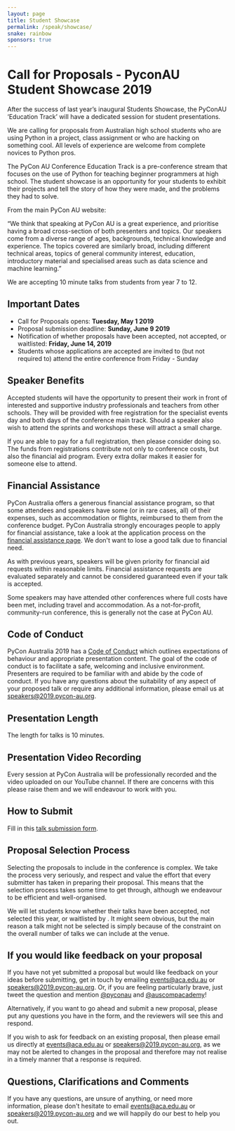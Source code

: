 ```yaml
---
layout: page
title: Student Showcase
permalink: /speak/showcase/
snake: rainbow
sponsors: true
---
```


# Call for Proposals - PyconAU Student Showcase 2019
After the success of last year’s inaugural Students Showcase, the PyConAU ‘Education Track’ will have a dedicated session for student presentations. 

We are calling for proposals from Australian high school students who are using Python in a project, class assignment or who are hacking on something cool. All levels of experience are welcome from complete novices to Python pros. 

The PyCon AU Conference Education Track is a pre-conference stream that focuses on the use of Python for teaching beginner programmers at high school. The student showcase is an opportunity for your students to exhibit their projects and tell the story of how they were made, and the problems they had to solve.

From the main PyCon AU website: 

“We think that speaking at PyCon AU is a great experience, and prioritise having a broad cross-section of both presenters and topics. Our speakers come from a diverse range of ages, backgrounds, technical knowledge and experience. The topics covered are similarly broad, including different technical areas, topics of general community interest, education, introductory material and specialised areas such as data science and machine learning.” 

We are accepting 10 minute talks from students from year 7 to 12. 

## Important Dates
- Call for Proposals opens: **Tuesday, May 1 2019**
- Proposal submission deadline: **Sunday, June 9 2019**
- Notification of whether proposals have been accepted, not accepted, or waitlisted: **Friday, June 14, 2019**
- Students whose applications are accepted are invited to (but not required to) attend the entire conference from Friday - Sunday

## Speaker Benefits
Accepted students will have the opportunity to present their work in front of interested and supportive industry professionals and teachers from other schools. They will be provided with free registration for the specialist events day and both days of the conference main track. Should a speaker also wish to attend the sprints and workshops these will attract a small charge.

If you are able to pay for a full registration, then please consider doing so. The funds from registrations contribute not only to conference costs, but also the financial aid program. Every extra dollar makes it easier for someone else to attend.

## Financial Assistance
PyCon Australia offers a generous financial assistance program, so that some attendees and speakers have some (or in rare cases, all) of their expenses, such as accommodation or flights, reimbursed to them from the conference budget. PyCon Australia strongly encourages people to apply for financial assistance, take a look at the application process on the [financial assistance page](/assistance/). We don't want to lose a good talk due to financial need.

As with previous years, speakers will be given priority for financial aid requests within reasonable limits. Financial assistance requests are evaluated separately and cannot be considered guaranteed even if your talk is accepted.

Some speakers may have attended other conferences where full costs have been met, including travel and accommodation. As a not-for-profit, community-run conference, this is generally not the case at PyCon AU. 

## Code of Conduct
PyCon Australia 2019 has a [Code of Conduct](/conduct/) which outlines expectations of behaviour and appropriate presentation content. The goal of the code of conduct is to facilitate a safe, welcoming and inclusive environment. Presenters are required to be familiar with and abide by the code of conduct. If you have any questions about the suitability of any aspect of your proposed talk or require any additional information, please email us at [speakers@2019.pycon-au.org](mailto:speakers@2019.pycon-au.org).

## Presentation Length
The length for talks is 10 minutes. 

## Presentation Video Recording
Every session at PyCon Australia will be professionally recorded and the video uploaded on our YouTube channel. If there are concerns with this please raise them and we will endeavour to work with you.

## How to Submit
Fill in this [talk submission form](http://cmp.ac/pyconau-2019-student-showcase).

## Proposal Selection Process
Selecting the proposals to include in the conference is complex. We take the process very seriously, and respect and value the effort that every submitter has taken in preparing their proposal. This means that the selection process takes some time to get through, although we endeavour to be efficient and well-organised.

We will let students know whether their talks have been accepted, not selected this year, or waitlisted by .
It might seem obvious, but the main reason a talk might not be selected is simply because of the constraint on the overall number of talks we can include at the venue.

## If you would like feedback on your proposal
If you have not yet submitted a proposal but would like feedback on your ideas before submitting, get in touch by emailing [events@aca.edu.au](mailto:events@aca.edu.au) or [speakers@2019.pycon-au.org](mailto:speakers@2019.pycon-au.org). Or, if you are feeling particularly brave, just tweet the question and mention [@pyconau](https://twitter.com/pyconau) and [@auscompacademy](https://twitter.com/auscompacademy)!

Alternatively, if you want to go ahead and submit a new proposal, please put any questions you have in the form, and the reviewers will see this and respond.

If you wish to ask for feedback on an existing proposal, then please email us directly at [events@aca.edu.au](mailto:events@aca.edu.au) or [speakers@2019.pycon-au.org](mailto:speakers@2019.pycon-au.org), as we may not be alerted to changes in the proposal and therefore may not realise in a timely manner that a response is required.

## Questions, Clarifications and Comments
If you have any questions, are unsure of anything, or need more information, please don't hesitate to email [events@aca.edu.au](mailto:events@aca.edu.au) or [speakers@2019.pycon-au.org](mailto:speakers@2019.pycon-au.org) and we will happily do our best to help you out.
